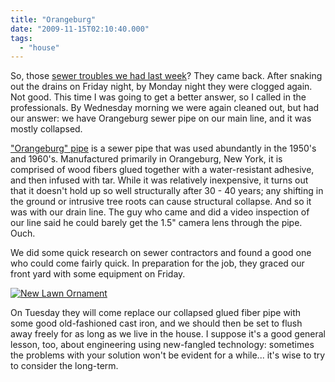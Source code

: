 ```yaml
---
title: "Orangeburg"
date: "2009-11-15T02:10:40.000"
tags: 
  - "house"
---
```


So, those [sewer troubles we had last week](http://chrishubbs.com/2009/11/06/not-exactly-to-plan/)? They came back. After snaking out the drains on Friday night, by Monday night they were clogged again. Not good. This time I was going to get a better answer, so I called in the professionals. By Wednesday morning we were again cleaned out, but had our answer: we have Orangeburg sewer pipe on our main line, and it was mostly collapsed.

["Orangeburg" pipe](http://www.sewerhistory.org/articles/compon/orangeburg/orangeburg.htm) is a sewer pipe that was used abundantly in the 1950's and 1960's. Manufactured primarily in Orangeburg, New York, it is comprised of wood fibers glued together with a water-resistant adhesive, and then infused with tar. While it was relatively inexpensive, it turns out that it doesn't hold up so well structurally after 30 - 40 years; any shifting in the ground or intrusive tree roots can cause structural collapse. And so it was with our drain line. The guy who came and did a video inspection of our line said he could barely get the 1.5" camera lens through the pipe. Ouch.

We did some quick research on sewer contractors and found a good one who could come fairly quick. In preparation for the job, they graced our front yard with some equipment on Friday.

[![New Lawn Ornament](http://chrishubbs.com/wordpress/wp-content/uploads/2009/11/DSC_2211_sm-300x199.jpg)](http://chrishubbs.com/wordpress/wp-content/uploads/2009/11/DSC_2211_sm.jpg)

On Tuesday they will come replace our collapsed glued fiber pipe with some good old-fashioned cast iron, and we should then be set to flush away freely for as long as we live in the house. I suppose it's a good general lesson, too, about engineering using new-fangled technology: sometimes the problems with your solution won't be evident for a while... it's wise to try to consider the long-term.
